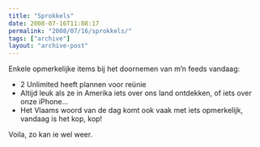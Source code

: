 ```yaml
---
title: "Sprokkels"
date: 2008-07-16T11:08:17
permalink: "2008/07/16/sprokkels/"
tags: ["archive"]
layout: "archive-post"
---
```

Enkele opmerkelijke items bij het doornemen van m’n feeds vandaag:

* 2 Unlimited heeft plannen voor reünie
* Altijd leuk als ze in Amerika iets over ons land ontdekken, of iets over onze iPhone…
* Het Vlaams woord van de dag komt ook vaak met iets opmerkelijk, vandaag is het kop, kop!

Voila, zo kan ie wel weer.
